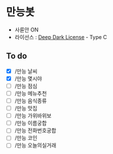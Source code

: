 # 만능봇

* 사륜안 ON
* 라이선스 : [Deep Dark License](https://github.com/DarkTornado/DeepDarkLicense) - Type C

## To do
* [x] /만능 날씨
* [x] /만능 몇시야
* [ ] /만능 점심
* [ ] /만능 메뉴추천
* [ ] /만능 음식종류
* [ ] /만능 맛집
* [ ] /만능 가위바위보
* [ ] /만능 이름궁합
* [ ] /만능 전화번호궁합
* [ ] /만능 코인
* [ ] /만능 오늘의실거래
